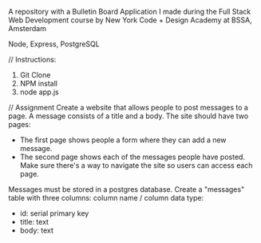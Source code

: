 A repository with a Bulletin Board Application I made during the Full Stack Web Development course by New York Code + Design Academy at BSSA, Amsterdam

Node, Express, PostgreSQL


// Instructions:
1. Git Clone
2. NPM install
3. node app.js


// Assignment
Create a website that allows people to post messages to a page. A message consists of a title and a body.
The site should have two pages:
- The first page shows people a form where they can add a new message.
- The second page shows each of the messages people have posted.
Make sure there's a way to navigate the site so users can access each page.

Messages must be stored in a postgres database. Create a "messages" table with three columns:
column name / column data type:
- id: serial primary key
- title: text
- body: text
